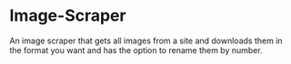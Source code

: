 # Image-Scraper
An image scraper that gets all images from a site and downloads them in the format you want and has the option to rename them by number.

